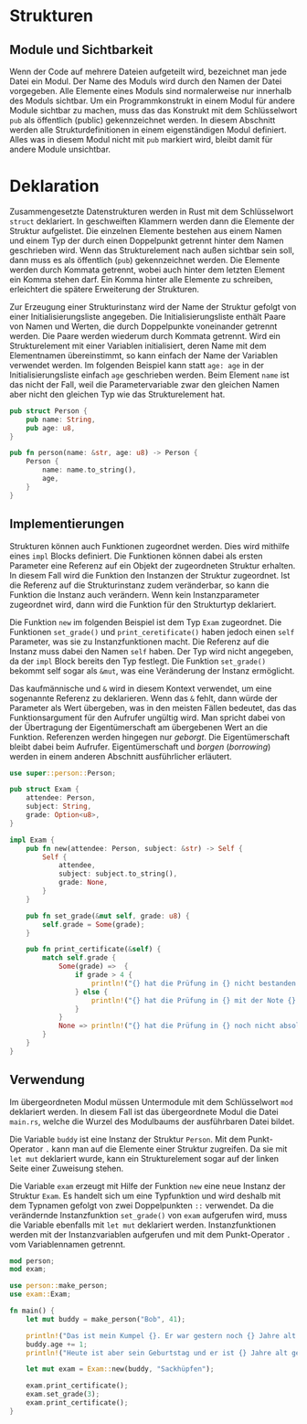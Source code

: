 # Strukturen

## Module und Sichtbarkeit

Wenn der Code auf mehrere Dateien aufgeteilt wird, bezeichnet man jede Datei ein Modul. Der Name des Moduls
wird durch den Namen der Datei vorgegeben. Alle Elemente eines Moduls sind normalerweise nur innerhalb des 
Moduls sichtbar. Um ein Programmkonstrukt in einem Modul für andere Module sichtbar zu machen, muss das
das Konstrukt mit dem Schlüsselwort `pub` als öffentlich (public) gekennzeichnet werden. In diesem Abschnitt 
werden alle Strukturdefinitionen in einem eigenständigen Modul definiert. Alles was in diesem Modul nicht 
mit `pub` markiert wird, bleibt damit für andere Module unsichtbar.

# Deklaration

Zusammengesetzte Datenstrukturen werden in Rust mit dem Schlüsselwort `struct` deklariert. In geschweiften 
Klammern werden dann die Elemente der Struktur aufgelistet. Die einzelnen Elemente bestehen aus einem Namen und
einem Typ der durch einen Doppelpunkt getrennt hinter dem Namen geschrieben wird. Wenn das Strukturelement 
nach außen sichtbar sein soll, dann muss es als öffentlich (`pub`) gekennzeichnet werden. Die Elemente werden 
durch Kommata getrennt, wobei auch hinter dem letzten Element ein Komma stehen darf. Ein Komma hinter alle 
Elemente zu schreiben, erleichtert die spätere Erweiterung der Strukturen.

Zur Erzeugung einer Strukturinstanz wird der Name der Struktur gefolgt von einer Initialisierungsliste
angegeben. Die Initialisierungsliste enthält Paare von Namen und Werten, die durch Doppelpunkte voneinander 
getrennt werden. Die Paare werden wiederum durch Kommata getrennt. Wird ein Strukturelement mit einer Variablen 
initialisiert, deren Name mit dem Elementnamen übereinstimmt, so kann einfach der Name der Variablen verwendet 
werden. Im folgenden Beispiel kann statt `age: age` in der Initialisierungsliste einfach `age` geschrieben werden. 
Beim Element `name` ist das nicht der Fall, weil die Parametervariable zwar den gleichen Namen aber nicht den 
gleichen Typ wie das Strukturelement hat.

```rust
pub struct Person {
    pub name: String,
    pub age: u8,
}

pub fn person(name: &str, age: u8) -> Person {
    Person {
        name: name.to_string(),
        age,
    }
}
```

## Implementierungen

Strukturen können auch Funktionen zugeordnet werden. Dies wird mithilfe eines `impl` Blocks definiert. Die
Funktionen können dabei als ersten Parameter eine Referenz auf ein Objekt der zugeordneten Struktur erhalten. 
In diesem Fall wird die Funktion den Instanzen der Struktur zugeordnet. Ist die Referenz auf die Strukturinstanz 
zudem veränderbar, so kann die Funktion die Instanz auch verändern. Wenn kein Instanzparameter zugeordnet wird, 
dann wird die Funktion für den Strukturtyp deklariert.

Die Funktion `new` im folgenden Beispiel ist dem Typ `Exam` zugeordnet. Die Funktionen `set_grade()` und
`print_ceretificate()` haben jedoch einen `self` Parameter, was sie zu Instanzfunktionen macht. Die Referenz 
auf die Instanz muss dabei den Namen `self` haben. Der Typ wird nicht angegeben, da der `impl` Block bereits 
den Typ festlegt. Die Funktion `set_grade()` bekommt self sogar als `&mut`, was eine Veränderung der Instanz 
ermöglicht.

Das kaufmännische und `&` wird in diesem Kontext verwendet, um eine sogenannte Referenz zu deklarieren. Wenn 
das `&` fehlt, dann würde der Parameter als Wert übergeben, was in den meisten Fällen bedeutet, das das 
Funktionsargument für den Aufrufer ungültig wird. Man spricht dabei von der Übertragung der Eigentümerschaft 
am übergebenen Wert an die Funktion. Referenzen werden hingegen nur *geborgt*. Die Eigentümerschaft bleibt 
dabei beim Aufrufer. Eigentümerschaft und *borgen* (*borrowing*) werden in einem anderen Abschnitt ausführlicher 
erläutert.

```rust
use super::person::Person;

pub struct Exam {
    attendee: Person,
    subject: String,
    grade: Option<u8>,
}

impl Exam {
    pub fn new(attendee: Person, subject: &str) -> Self {
        Self {
            attendee,
            subject: subject.to_string(),
            grade: None,
        }
    }

    pub fn set_grade(&mut self, grade: u8) {
        self.grade = Some(grade);
    }

    pub fn print_certificate(&self) {
        match self.grade {
            Some(grade) =>  {
                if grade > 4 {
                    println!("{} hat die Prüfung in {} nicht bestanden.", self.attendee.name, self.subject);
                } else {
                    println!("{} hat die Prüfung in {} mit der Note {} bestanden.", self.attendee.name, self.subject, grade);
                }
            }
            None => println!("{} hat die Prüfung in {} noch nicht absolviert.", self.attendee.name, self.subject),
        }
    }
}
```

## Verwendung

Im übergeordneten Modul müssen Untermodule mit dem Schlüsselwort `mod` deklariert werden. In diesem Fall ist das
übergeordnete Modul die Datei `main.rs`, welche die Wurzel des Modulbaums der ausführbaren Datei bildet. 

Die Variable `buddy` ist eine Instanz der Struktur `Person`. Mit dem Punkt-Operator `.` kann man auf die Elemente
einer Struktur zugreifen. Da sie mit `let mut` deklariert wurde, kann ein Strukturelement sogar auf der linken Seite
einer Zuweisung stehen.

Die Variable `exam` erzeugt mit Hilfe der Funktion `new` eine neue Instanz der Struktur `Exam`. Es handelt sich um
eine Typfunktion und wird deshalb mit dem Typnamen gefolgt von zwei Doppelpunkten `::` verwendet. Da die 
verändernde Instanzfunktion `set_grade()` von `exam` aufgerufen wird, muss die Variable ebenfalls mit `let mut` 
deklariert werden. Instanzfunktionen werden mit der Instanzvariablen aufgerufen und mit dem Punkt-Operator `.` 
vom Variablennamen getrennt.

```rust
mod person;
mod exam;

use person::make_person;
use exam::Exam;

fn main() {
    let mut buddy = make_person("Bob", 41);

    println!("Das ist mein Kumpel {}. Er war gestern noch {} Jahre alt.", buddy.name, buddy.age);
    buddy.age += 1;
    println!("Heute ist aber sein Geburtstag und er ist {} Jahre alt geworden.", buddy.age);

    let mut exam = Exam::new(buddy, "Sackhüpfen");

    exam.print_certificate();
    exam.set_grade(3);
    exam.print_certificate();
}
```

